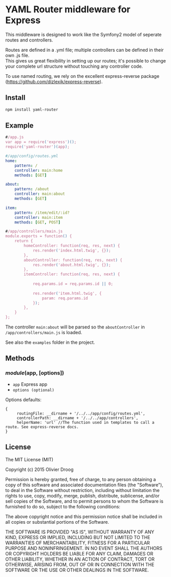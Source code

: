 # YAML Router middleware for Express

This middleware is designed to work like the Symfony2 model of seperate routes and controllers.

Routes are defined in a .yml file; multiple controllers can be defined in their own .js file.<br>
This gives us great flexibility in setting up our routes; it's possible to change your complete url structure without touching any controller code.

To use named routing, we rely on the excellent express-reverse package (https://github.com/dizlexik/express-reverse).

## Install

```sh
npm install yaml-router
```

## Example

```js
#/app.js
var app = require('express')();
require('yaml-router')(app);
```

```yaml
#/app/config/routes.yml
home:
    pattern: /
    controller: main:home
    methods: [GET]

about:
    pattern: /about
    controller: main:about
    methods: [GET]

item:
    pattern: /item/edit/:id?
    controller: main:item
    methods: [GET, POST]
```

```js
#/app/controllers/main.js
module.exports = function() {
    return {
        homeController: function(req, res, next) {
            res.render('index.html.twig', {});
        },
        aboutController: function(req, res, next) {
            res.render('about.html.twig', {});
        },
        itemController: function(req, res, next) {
            
            req.params.id = req.params.id || 0;
            
            res.render('item.html.twig', {
                param: req.params.id
            });
        },
    }
};

```
The controller `main:about` will be parsed so the `aboutController` in `/app/controllers/main.js` is loaded.

See also the `examples` folder in the project.

## Methods

### _module_(app, [options])

* `app` Express app
* `options (optional)` 

Options defaults:
```
{ 
     routingFile: __dirname + '/../../app/config/routes.yml',
     controllerPath: __dirname + '/../../app/controllers',
     helperName: 'url' //The function used in templates to call a route. See express-reverse docs.
}
```


## License

The MIT License (MIT)

Copyright (c) 2015 Olivier Droog

Permission is hereby granted, free of charge, to any person obtaining a copy
of this software and associated documentation files (the "Software"), to deal
in the Software without restriction, including without limitation the rights
to use, copy, modify, merge, publish, distribute, sublicense, and/or sell
copies of the Software, and to permit persons to whom the Software is
furnished to do so, subject to the following conditions:

The above copyright notice and this permission notice shall be included in
all copies or substantial portions of the Software.

THE SOFTWARE IS PROVIDED "AS IS", WITHOUT WARRANTY OF ANY KIND, EXPRESS OR
IMPLIED, INCLUDING BUT NOT LIMITED TO THE WARRANTIES OF MERCHANTABILITY,
FITNESS FOR A PARTICULAR PURPOSE AND NONINFRINGEMENT. IN NO EVENT SHALL THE
AUTHORS OR COPYRIGHT HOLDERS BE LIABLE FOR ANY CLAIM, DAMAGES OR OTHER
LIABILITY, WHETHER IN AN ACTION OF CONTRACT, TORT OR OTHERWISE, ARISING FROM,
OUT OF OR IN CONNECTION WITH THE SOFTWARE OR THE USE OR OTHER DEALINGS IN
THE SOFTWARE.
